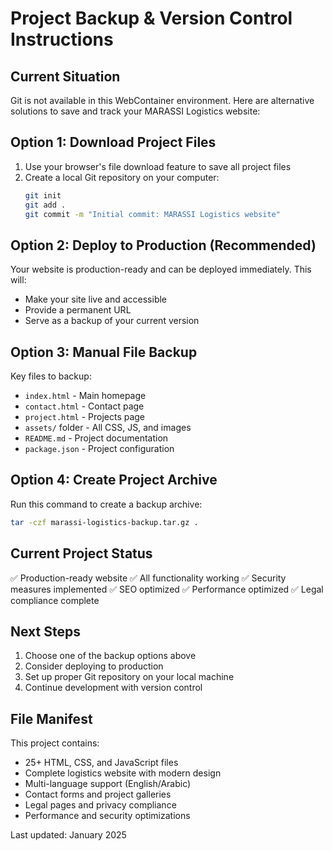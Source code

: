 # Project Backup & Version Control Instructions

## Current Situation
Git is not available in this WebContainer environment. Here are alternative solutions to save and track your MARASSI Logistics website:

## Option 1: Download Project Files
1. Use your browser's file download feature to save all project files
2. Create a local Git repository on your computer:
   ```bash
   git init
   git add .
   git commit -m "Initial commit: MARASSI Logistics website"
   ```

## Option 2: Deploy to Production (Recommended)
Your website is production-ready and can be deployed immediately. This will:
- Make your site live and accessible
- Provide a permanent URL
- Serve as a backup of your current version

## Option 3: Manual File Backup
Key files to backup:
- `index.html` - Main homepage
- `contact.html` - Contact page
- `project.html` - Projects page
- `assets/` folder - All CSS, JS, and images
- `README.md` - Project documentation
- `package.json` - Project configuration

## Option 4: Create Project Archive
Run this command to create a backup archive:
```bash
tar -czf marassi-logistics-backup.tar.gz .
```

## Current Project Status
✅ Production-ready website
✅ All functionality working
✅ Security measures implemented
✅ SEO optimized
✅ Performance optimized
✅ Legal compliance complete

## Next Steps
1. Choose one of the backup options above
2. Consider deploying to production
3. Set up proper Git repository on your local machine
4. Continue development with version control

## File Manifest
This project contains:
- 25+ HTML, CSS, and JavaScript files
- Complete logistics website with modern design
- Multi-language support (English/Arabic)
- Contact forms and project galleries
- Legal pages and privacy compliance
- Performance and security optimizations

Last updated: January 2025